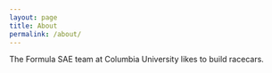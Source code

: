 ```yaml
---
layout: page
title: About
permalink: /about/
---
```


The Formula SAE team at Columbia University likes to build racecars.
